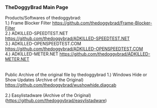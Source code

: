 ### TheDoggyBrad Main Page
Products/Softwares of thedoggybrad:
<br>
1.) Frame Blocker Filter https://github.com/thedoggybrad/Frame-Blocker-Filter
<br>
2.) ADKILLED-SPEEDTEST.NET https://github.com/thedoggybrad/ADKILLED-SPEEDTEST.NET
<br>
3.) ADKILLED-OPENSPEEDTEST.COM https://github.com/thedoggybrad/ADKILLED-OPENSPEEDTEST.COM
<br>
4.) ADKILLED-METER.NET https://github.com/thedoggybrad/ADKILLED-METER.NET
<br>
<br>
<br>
Public Archive of the original file by thedoggybrad
1.) Windows Hide or Show Updates (Archive of the Original) https://github.com/thedoggybrad/wushowhide.diagcab
<br>
<br>
2.) Easylistadware (Archive of the Original) (https://github.com/thedoggybrad/easylistadware)
